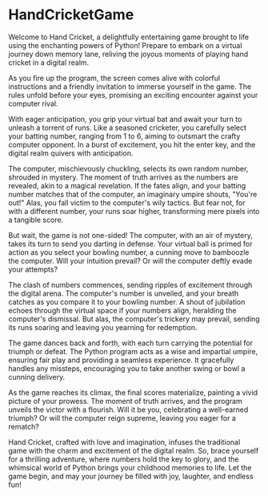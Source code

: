 # HandCricketGame

Welcome to Hand Cricket, a delightfully entertaining game brought to life using the enchanting powers of Python! Prepare to embark on a virtual journey down memory lane, reliving the joyous moments of playing hand cricket in a digital realm.

As you fire up the program, the screen comes alive with colorful instructions and a friendly invitation to immerse yourself in the game. The rules unfold before your eyes, promising an exciting encounter against your computer rival.

With eager anticipation, you grip your virtual bat and await your turn to unleash a torrent of runs. Like a seasoned cricketer, you carefully select your batting number, ranging from 1 to 6, aiming to outsmart the crafty computer opponent. In a burst of excitement, you hit the enter key, and the digital realm quivers with anticipation.

The computer, mischievously chuckling, selects its own random number, shrouded in mystery. The moment of truth arrives as the numbers are revealed, akin to a magical revelation. If the fates align, and your batting number matches that of the computer, an imaginary umpire shouts, "You're out!" Alas, you fall victim to the computer's wily tactics. But fear not, for with a different number, your runs soar higher, transforming mere pixels into a tangible score.

But wait, the game is not one-sided! The computer, with an air of mystery, takes its turn to send you darting in defense. Your virtual ball is primed for action as you select your bowling number, a cunning move to bamboozle the computer. Will your intuition prevail? Or will the computer deftly evade your attempts?

The clash of numbers commences, sending ripples of excitement through the digital arena. The computer's number is unveiled, and your breath catches as you compare it to your bowling number. A shout of jubilation echoes through the virtual space if your numbers align, heralding the computer's dismissal. But alas, the computer's trickery may prevail, sending its runs soaring and leaving you yearning for redemption.

The game dances back and forth, with each turn carrying the potential for triumph or defeat. The Python program acts as a wise and impartial umpire, ensuring fair play and providing a seamless experience. It gracefully handles any missteps, encouraging you to take another swing or bowl a cunning delivery.

As the game reaches its climax, the final scores materialize, painting a vivid picture of your prowess. The moment of truth arrives, and the program unveils the victor with a flourish. Will it be you, celebrating a well-earned triumph? Or will the computer reign supreme, leaving you eager for a rematch?

Hand Cricket, crafted with love and imagination, infuses the traditional game with the charm and excitement of the digital realm. So, brace yourself for a thrilling adventure, where numbers hold the key to glory, and the whimsical world of Python brings your childhood memories to life. Let the game begin, and may your journey be filled with joy, laughter, and endless fun!
